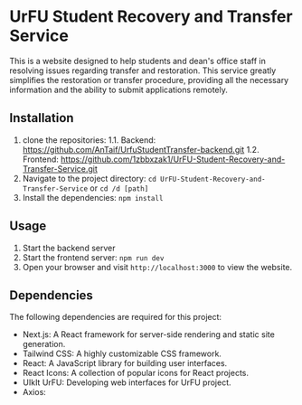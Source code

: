 # UrFU Student Recovery and Transfer Service
This is a website designed to help students and dean's office staff in resolving issues regarding transfer and restoration. This service greatly simplifies the restoration or transfer procedure, providing all the necessary information and the ability to submit applications remotely.

## Installation

1. clone the repositories:
  1.1. Backend: https://github.com/AnTaif/UrfuStudentTransfer-backend.git
  1.2. Frontend: https://github.com/1zbbxzak1/UrFU-Student-Recovery-and-Transfer-Service.git
2. Navigate to the project directory: `cd UrFU-Student-Recovery-and-Transfer-Service` or `cd /d [path]`
3. Install the dependencies: `npm install`

## Usage

1. Start the backend server
2. Start the frontend server: `npm run dev`
3. Open your browser and visit `http://localhost:3000` to view the website.

## Dependencies

The following dependencies are required for this project:

- Next.js: A React framework for server-side rendering and static site generation.
- Tailwind CSS: A highly customizable CSS framework.
- React: A JavaScript library for building user interfaces.
- React Icons: A collection of popular icons for React projects.
- UIkIt UrFU: Developing web interfaces for UrFU project.
- Axios: 
